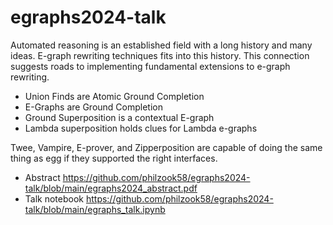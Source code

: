 # egraphs2024-talk


Automated reasoning is an established field with a long history and many ideas. E-graph rewriting techniques fits into this history. This connection suggests roads to implementing fundamental extensions to e-graph rewriting.

- Union Finds are Atomic Ground Completion
- E-Graphs are Ground Completion
- Ground Superposition is a contextual E-graph
- Lambda superposition holds clues for Lambda e-graphs

Twee, Vampire, E-prover, and Zipperposition are capable of doing the same thing as egg if they supported the right interfaces.

- Abstract  https://github.com/philzook58/egraphs2024-talk/blob/main/egraphs2024_abstract.pdf
- Talk notebook https://github.com/philzook58/egraphs2024-talk/blob/main/egraphs_talk.ipynb
